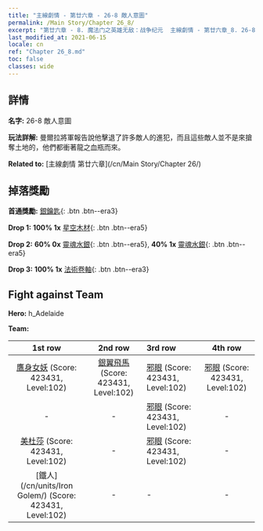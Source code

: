 ```yaml
---
title: "主線劇情 - 第廿六章 - 26-8 敵人意圖"
permalink: /Main Story/Chapter 26_8/
excerpt: "第廿六章 - 8. 魔法门之英雄无敌：战争纪元  主線劇情 - 第廿六章_8. 26-8 敵人意圖"
last_modified_at: 2021-06-15
locale: cn
ref: "Chapter 26_8.md"
toc: false
classes: wide
---
```


## 詳情

 **名字:** 26-8 敵人意圖

 **玩法詳解:** 曼爾拉將軍報告說他擊退了許多敵人的進犯，而且這些敵人並不是來搶奪土地的，他們都衝著龍之血瓶而來。

 **Related to:** [主線劇情 第廿六章](/cn/Main Story/Chapter 26/)

## 掉落獎勵

 **首通獎勵:** [銀鑰匙](/cn/Items/con_693/){: .btn .btn--era3}

 **Drop 1:** **100% 1x** [星空木材](/cn/Items/mat_90/){: .btn .btn--era5}

 **Drop 2:** **60% 0x** [靈魂水銀](/cn/Items/mat_84/){: .btn .btn--era5}, **40% 1x** [靈魂水銀](/cn/Items/mat_84/){: .btn .btn--era5}

 **Drop 3:** **100% 1x** [法術卷軸](/cn/Items/con_694/){: .btn .btn--era3}


## Fight against Team
 **Hero:** h_Adelaide

 **Team:**


  | 1st row | 2nd row | 3rd row | 4th row |
  |:----:|:----:|:----|:----:|
  | [鷹身女妖](/cn/units/Harpy/) (Score: 423431, Level:102)  | [銀翼飛馬](/cn/units/Pegasus/) (Score: 423431, Level:102)  | [邪眼](/cn/units/Beholder/) (Score: 423431, Level:102)  | [邪眼](/cn/units/Beholder/) (Score: 423431, Level:102)  |
  | - | - | [邪眼](/cn/units/Beholder/) (Score: 423431, Level:102)  | - |
  | [美杜莎](/cn/units/Medusa/) (Score: 423431, Level:102)  | - | [邪眼](/cn/units/Beholder/) (Score: 423431, Level:102)  | - |
  | [鐵人](/cn/units/Iron Golem/) (Score: 423431, Level:102)  | - | - | - |


